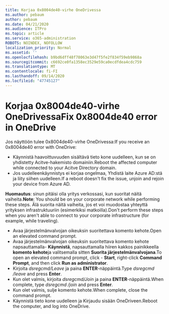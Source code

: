 ```yaml
---
title: Korjaa 0x8004de40-virhe OneDrivessa
ms.author: pebaum
author: pebaum
ms.date: 04/21/2020
ms.audience: ITPro
ms.topic: article
ms.service: o365-administration
ROBOTS: NOINDEX, NOFOLLOW
localization_priority: Normal
ms.assetid: ''
ms.openlocfilehash: b9bd6dff48f78063e3d47f5fe2f834f59eb9868a
ms.sourcegitcommit: c6692ce0fa1358ec3529e59ca0ecdfdea4cdc759
ms.translationtype: MT
ms.contentlocale: fi-FI
ms.lasthandoff: 09/14/2020
ms.locfileid: "47745127"
---
```

# <a name="fix-0x8004de40-error-in-onedrive"></a><span data-ttu-id="f2b84-102">Korjaa 0x8004de40-virhe OneDrivessa</span><span class="sxs-lookup"><span data-stu-id="f2b84-102">Fix 0x8004de40 error in OneDrive</span></span>

<span data-ttu-id="f2b84-103">Jos näyttöön tulee 0x8004de40-virhe OneDrivessa:</span><span class="sxs-lookup"><span data-stu-id="f2b84-103">If you receive an 0x8004de40 error with OneDrive:</span></span>

- <span data-ttu-id="f2b84-104">Käynnistä haavoittuvuuden sisältävä tieto kone uudelleen, kun se on yhdistetty Acitve-hakemisto domainiin.</span><span class="sxs-lookup"><span data-stu-id="f2b84-104">Reboot the affected computer while connected to your Acitve Directory domain.</span></span>
- <span data-ttu-id="f2b84-105">Jos uudelleenkäynnistys ei korjaa ongelmaa, Yhdistä laite Azure AD:stä ja liity siihen uudelleen.</span><span class="sxs-lookup"><span data-stu-id="f2b84-105">If a reboot doesn't fix the issue, unjoin and rejoin your device from Azure AD.</span></span> 

<span data-ttu-id="f2b84-106">**Huomautus**: sinun pitäisi olla yritys verkossasi, kun suoritat näitä vaiheita.</span><span class="sxs-lookup"><span data-stu-id="f2b84-106">**Note**: You should be on your corporate network while performing these steps.</span></span> <span data-ttu-id="f2b84-107">Älä suorita näitä vaiheita, jos et voi muodostaa yhteyttä yrityksen infrastruktuuriin (esimerkiksi matkoilla).</span><span class="sxs-lookup"><span data-stu-id="f2b84-107">Don't perform these steps when you aren't able to connect to your corporate infrastructure (for example, while traveling).</span></span> 

- <span data-ttu-id="f2b84-108">Avaa järjestelmänvalvojan oikeuksin suoritettava komento kehote.</span><span class="sxs-lookup"><span data-stu-id="f2b84-108">Open an elevated command prompt.</span></span> 
- <span data-ttu-id="f2b84-109">Avaa järjestelmänvalvojan oikeuksin suoritettava komento kehote napsauttamalla- **Käynnistä**, napsauttamalla hiiren kakkos painikkeella **komento kehote**ja valitsemalla sitten **Suorita järjestelmänvalvojana**.</span><span class="sxs-lookup"><span data-stu-id="f2b84-109">To open an elevated command prompt, click - **Start**, right-click **Command Prompt**, and then click **Run as administrator**.</span></span>
- <span data-ttu-id="f2b84-110">Kirjoita *dsregcmd/Leave* ja paina **ENTER**-näppäintä.</span><span class="sxs-lookup"><span data-stu-id="f2b84-110">Type *dsregcmd /leave* and press **Enter**.</span></span>
- <span data-ttu-id="f2b84-111">Kun olet valmis, kirjoita *dsregcmd/Join* ja paina **ENTER**-näppäintä.</span><span class="sxs-lookup"><span data-stu-id="f2b84-111">When complete, type *dsregcmd /join* and press **Enter**.</span></span>
- <span data-ttu-id="f2b84-112">Kun olet valmis, sulje komento kehote.</span><span class="sxs-lookup"><span data-stu-id="f2b84-112">When complete, close the command prompt.</span></span>
- <span data-ttu-id="f2b84-113">Käynnistä tieto kone uudelleen ja Kirjaudu sisään OneDriveen.</span><span class="sxs-lookup"><span data-stu-id="f2b84-113">Reboot the computer, and log into OneDrive.</span></span>